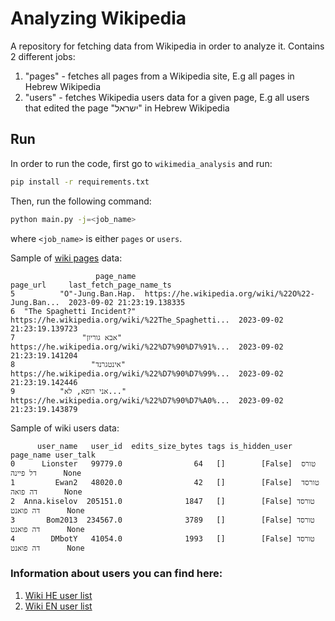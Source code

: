 # Analyzing Wikipedia

A repository for fetching data from Wikipedia in order to analyze it.
Contains 2 different jobs:
1. "pages" - fetches all pages from a Wikipedia site, E.g all pages in Hebrew Wikipedia
2. "users" - fetches Wikipedia users data for a given page, E.g all users that edited the page "ישראל" in Hebrew Wikipedia

## Run
In order to run the code, first go to `wikimedia_analysis` and run:
```bash
pip install -r requirements.txt
```
Then, run the following command:
```bash
python main.py -j=<job_name>
```
where `<job_name>` is either `pages` or `users`.

Sample of [wiki pages](wiki_pages.csv) data:
```csv
                   page_name                                           page_url     last_fetch_page_name_ts    
5          "O"-Jung.Ban.Hap.  https://he.wikipedia.org/wiki/%22O%22-Jung.Ban...  2023-09-02 21:23:19.138335        
6  "The Spaghetti Incident?"  https://he.wikipedia.org/wiki/%22The_Spaghetti...  2023-09-02 21:23:19.139723        
7               "אבא גוריון"  https://he.wikipedia.org/wiki/%22%D7%90%D7%91%...  2023-09-02 21:23:19.141204        
8                 "אינטגרנד"  https://he.wikipedia.org/wiki/%22%D7%90%D7%99%...  2023-09-02 21:23:19.142446        
9          "אני רופא, לא..."  https://he.wikipedia.org/wiki/%22%D7%90%D7%A0%...  2023-09-02 21:23:19.143879   
```

Sample of wiki users data:
```csv
      user_name   user_id  edits_size_bytes tags is_hidden_user      page_name user_talk
0      Lionster   99779.0                64   []        [False]  טורס דל פיינה      None
1         Ewan2   48020.0                42   []        [False]  טורסד דה פואה      None
2  Anna.kiselov  205151.0              1847   []        [False] טורסד דה פואנט      None
3       Bom2013  234567.0              3789   []        [False] טורסד דה פואנט      None
4        DMbotY   41054.0              1993   []        [False] טורסד דה פואנט      None
```

### Information about users you can find here:   
1. [Wiki HE user list](https://he.m.wikipedia.org/w/index.php?title=%D7%9E%D7%99%D7%95%D7%97%D7%93:%D7%A8%D7%A9%D7%99%D7%9E%D7%AA_%D7%9E%D7%A9%D7%AA%D7%9E%D7%A9%D7%99%D7%9D&group=sysop)
2. [Wiki EN user list](https://en.wikipedia.org/wiki/Special:ListUsers)